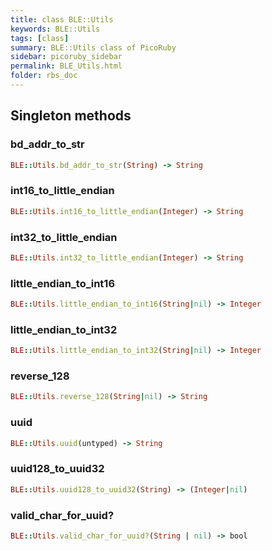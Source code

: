 ```yaml
---
title: class BLE::Utils
keywords: BLE::Utils
tags: [class]
summary: BLE::Utils class of PicoRuby
sidebar: picoruby_sidebar
permalink: BLE_Utils.html
folder: rbs_doc
---
```

## Singleton methods
### bd_addr_to_str

```ruby
BLE::Utils.bd_addr_to_str(String) -> String
```
### int16_to_little_endian

```ruby
BLE::Utils.int16_to_little_endian(Integer) -> String
```
### int32_to_little_endian

```ruby
BLE::Utils.int32_to_little_endian(Integer) -> String
```
### little_endian_to_int16

```ruby
BLE::Utils.little_endian_to_int16(String|nil) -> Integer
```
### little_endian_to_int32

```ruby
BLE::Utils.little_endian_to_int32(String|nil) -> Integer
```
### reverse_128

```ruby
BLE::Utils.reverse_128(String|nil) -> String
```
### uuid

```ruby
BLE::Utils.uuid(untyped) -> String
```
### uuid128_to_uuid32

```ruby
BLE::Utils.uuid128_to_uuid32(String) -> (Integer|nil)
```
### valid_char_for_uuid?

```ruby
BLE::Utils.valid_char_for_uuid?(String | nil) -> bool
```
